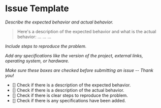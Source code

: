 # Issue Template
_Describe the expected behavior and actual behavior._
> Here's a description of the expected behavior and what is the actual behavior:
...
...
...

_Include steps to reproduce the problem._

_Add any specifications like the version of the project, external links, operating system, or hardware._


_Make sure these boxes are checked before submitting an issue -- Thank you!_

- [] Check if there is a description of the expected behavior.
- [] Check if there is a description of the actual behavior.
- [] Check if there is clear steps to reproduce the problem.
- [] Check if there is any specifications have been added.
